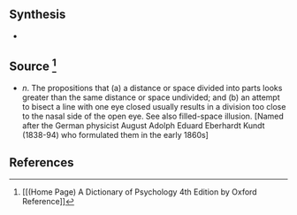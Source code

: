 ## Synthesis
- 
## Source [^1]
- $n$. The propositions that (a) a distance or space divided into parts looks greater than the same distance or space undivided; and (b) an attempt to bisect a line with one eye closed usually results in a division too close to the nasal side of the open eye. See also filled-space illusion. \[Named after the German physicist August Adolph Eduard Eberhardt Kundt (1838-94) who formulated them in the early 1860s]
## References

[^1]: [[(Home Page) A Dictionary of Psychology 4th Edition by Oxford Reference]]